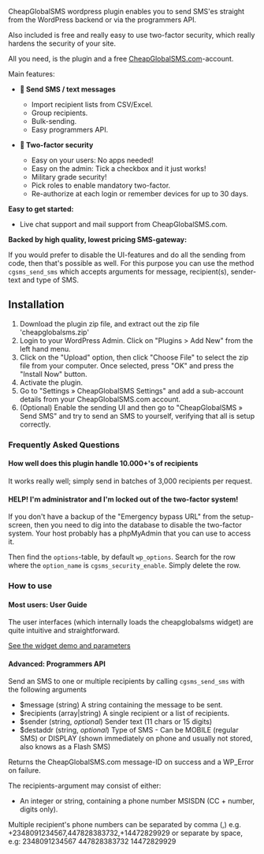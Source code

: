 CheapGlobalSMS wordpress plugin enables you to send SMS'es straight from the WordPress backend or via the programmers API.

Also included is free and really easy to use two-factor security, which really hardens the security of your site.

All you need, is the plugin and a free [CheapGlobalSMS.com](https://cheapglobalsms.com)-account.

Main features:

* **📱 Send SMS / text messages**
  * Import recipient lists from CSV/Excel.
  * Group recipients.
  * Bulk-sending.
  * Easy programmers API.

* **🔐 Two-factor security**
  * Easy on your users: No apps needed!
  * Easy on the admin: Tick a checkbox and it just works!
  * Military grade security!
  * Pick roles to enable mandatory two-factor.
  * Re-authorize at each login or remember devices for up to 30 days.


**Easy to get started:**

- Live chat support and mail support from CheapGlobalSMS.com.

**Backed by high quality, lowest pricing SMS-gateway:**

If you would prefer to disable the UI-features and do all the sending from code, then that's possible as well. For this purpose you can use the method `cgsms_send_sms` which accepts arguments for message, recipient(s), sender-text and type of SMS.


## Installation ##

1. 	Download the plugin zip file, and extract out the zip file 'cheapglobalsms.zip'
2. 	Login to your WordPress Admin. Click on "Plugins > Add New" from the left hand menu.
3.  Click on the "Upload" option, then click "Choose File" to select the zip file from your computer. Once selected, press "OK" and press the "Install Now" button.
4.  Activate the plugin.
5. Go to "Settings » CheapGlobalSMS Settings" and add a sub-account details from your CheapGlobalSMS.com account.
6. (Optional) Enable the sending UI and then go to "CheapGlobalSMS » Send SMS" and try to send an SMS to yourself, verifying that all is setup correctly.


### Frequently Asked Questions ###

#### How well does this plugin handle 10.000+'s of recipients ####

It works really well; simply send in batches of 3,000 recipients per request. 

#### HELP! I'm administrator and I'm locked out of the two-factor system! ####

If you don't have a backup of the "Emergency bypass URL" from the setup-screen, then you need to dig into the database to disable the two-factor system. Your host probably has a phpMyAdmin that you can use to access it.

Then find the `options`-table, by default `wp_options`. Search for the row where the `option_name` is `cgsms_security_enable`. Simply delete the row.


### How to use ###

#### Most users: User Guide ####

The user interfaces (which internally loads the cheapglobalsms widget) are quite intuitive and straightforward.

[See the widget demo and parameters](https://cheapglobalsms.com/widget)


#### Advanced: Programmers API ####

Send an SMS to one or multiple recipients by calling `cgsms_send_sms` with the following arguments

- $message (string) A string containing the message to be sent.
- $recipients (array|string) A single recipient or a list of recipients.
- $sender (string, *optional*) Sender text (11 chars or 15 digits)
- $destaddr (string, *optional*) Type of SMS - Can be MOBILE (regular SMS) or DISPLAY (shown immediately on phone and usually not stored, also knows as a Flash SMS)

Returns the CheapGlobalSMS.com message-ID on success and a WP_Error on failure.

The recipients-argument may consist of either:

- An integer or string, containing a phone number MSISDN (CC + number, digits only).

Multiple recipient's phone numbers can be separated by comma (,) e.g.
+2348091234567,447828383732,+14472829929
or separate by space, e.g:
2348091234567 447828383732 14472829929
